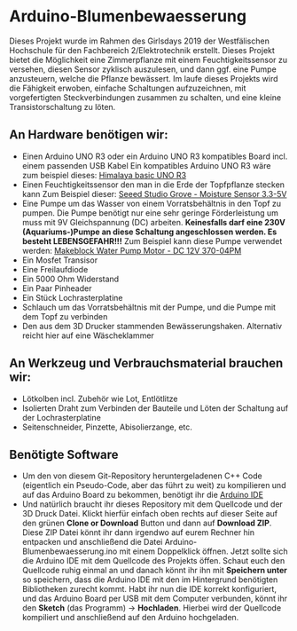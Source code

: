 # Arduino-Blumenbewaesserung
Dieses Projekt wurde im Rahmen des Girlsdays 2019 der Westfälischen Hochschule für den Fachbereich  2/Elektrotechnik erstellt. Dieses Projekt bietet die Möglichkeit eine Zimmerpflanze mit einem Feuchtigkeitssensor zu versehen, diesen Sensor zyklisch auszulesen, und dann ggf. eine Pumpe anzusteuern, welche die Pflanze bewässert.
Im laufe dieses Projekts wird die Fähigkeit erwoben, einfache Schaltungen aufzuzeichnen, mit vorgefertigten Steckverbindungen zusammen zu schalten, und eine kleine Transistorschaltung zu löten.

## An Hardware benötigen wir:
* Einen Arduino UNO R3 oder ein Arduino UNO R3 kompatibles Board incl. einem passenden USB Kabel
  Ein kompatibles Arduino UNO R3 wäre zum beispiel dieses: [Himalaya basic UNO R3](https://www.conrad.de/de/himalaya-basic-uno-r3-atmega328p-board-atmega16u2-mit-usb-kabel-arduino-uno-r3-kompatibel-802287391.html)
* Einen Feuchtigkeitssensor den man in die Erde der Topfpflanze stecken kann
  Zum Beispiel dieser: [Seeed Studio Grove - Moisture Sensor 3.3-5V](https://www.conrad.de/de/himalaya-basic-uno-r3-atmega328p-board-atmega16u2-mit-usb-kabel-arduino-uno-r3-kompatibel-802287391.html)
* Eine Pumpe um das Wasser von einem Vorratsbehältnis in den Topf zu pumpen. Die Pumpe benötigt nur eine sehr geringe Förderleistung um muss mit 9V Gleichspannung (DC) arbeiten. 
**Keinesfalls darf eine 230V (Aquariums-)Pumpe an diese Schaltung angeschlossen werden. Es besteht LEBENSGEFAHR!!!**
Zum Beispiel kann diese Pumpe verwendet werden: [Makeblock Water Pump Motor - DC 12V 370-04PM](https://www.conrad.de/de/makeblock-water-pump-motor-dc-12v-370-04pm-802556245.html)
* Ein Mosfet Transisor
* Eine Freilaufdiode
* Ein 5000 Ohm Widerstand
* Ein Paar Pinheader
* Ein Stück Lochrasterplatine
* Schlauch um das Vorratsbehältnis mit der Pumpe, und die Pumpe mit dem Topf zu verbinden
* Den aus dem 3D Drucker stammenden Bewässerungshaken. Alternativ reicht hier auf eine Wäscheklammer

## An Werkzeug und Verbrauchsmaterial brauchen wir:
* Lötkolben incl. Zubehör wie Lot, Entlötlitze
* Isolierten Draht zum Verbinden der Bauteile und Löten der Schaltung auf der Lochrasterplatine
* Seitenschneider, Pinzette, Abisolierzange, etc.

## Benötigte Software
* Um den von diesem Git-Repository heruntergeladenen C++ Code (eigentlich ein Pseudo-Code, aber das führt zu weit) zu kompilieren und auf das Arduino Board zu bekommen, benötigt ihr die  [Arduino IDE](https://www.arduino.cc/en/Main/Software)
* Und natürlich braucht ihr dieses Repository mit dem Quellcode und der 3D Druck Datei. Klickt hierfür einfach oben rechts auf dieser Seite auf den grünen **Clone or Download** Button und dann auf **Download ZIP**. Diese ZIP Datei könnt ihr dann irgendwo auf eurem Rechner hin entpacken und anschließend die Datei Arduino-Blumenbewaesserung.ino mit einem Doppelklick öffnen. Jetzt sollte sich die Arduino IDE mit dem Quellcode des Projekts öffen. Schaut euch den Quellcode ruhig einmal an und danach könnt ihr ihn mit **Speichern unter** so speichern, dass die Arduino IDE mit den im Hintergrund benötigten Bibliotheken zurecht kommt. Habt ihr nun die IDE korrekt konfiguriert, und das Arduino Board per USB mit dem Computer verbunden, könnt ihr den **Sketch** (das Programm) -> **Hochladen**. Hierbei wird der Quellcode kompiliert und anschließend auf den Arduino hochgeladen. 
